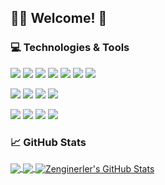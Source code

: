 ## 🐱‍👤 Welcome! 👋

### 💻 Technologies & Tools
![](https://img.shields.io/badge/OS-Windows-informational?style=flat&logo=windows&logoColor=white&color=228B22)
![](https://img.shields.io/static/v1?message=VSCode&logo=visual-studio-code&labelColor=5c5c5c&color=228B22&logoColor=white&label=%20)
![](https://img.shields.io/static/v1?message=Python&logo=python&labelColor=5c5c5c&color=228B22&logoColor=white&label=%20)
![](https://img.shields.io/static/v1?message=C-Sharp&logo=c-sharp&labelColor=5c5c5c&color=228B22&logoColor=white&label=%20)
![](https://img.shields.io/static/v1?message=JavaScript&logo=javascript&labelColor=5c5c5c&color=228B22&logoColor=white&label=%20)
![](https://img.shields.io/static/v1?message=Dart&logo=dart&labelColor=5c5c5c&color=228B22&logoColor=white&label=%20)
![](https://img.shields.io/static/v1?message=R&logo=r&labelColor=5c5c5c&color=228B22&logoColor=white&label=%20)

![](https://img.shields.io/static/v1?message=Unity&logo=unity&labelColor=5c5c5c&color=228B22&logoColor=white&label=%20)
![](https://img.shields.io/static/v1?message=AndroidStudio&logo=android-studio&labelColor=5c5c5c&color=228B22&logoColor=white&label=%20)
![](https://img.shields.io/static/v1?message=Flutter&logo=flutter&labelColor=5c5c5c&color=228B22&logoColor=white&label=%20)
![](https://img.shields.io/static/v1?message=ReactNative&logo=react&labelColor=5c5c5c&color=228B22&logoColor=white&label=%20)

![](https://img.shields.io/static/v1?message=CMD&logo=codecademy&labelColor=5c5c5c&color=228B22&logoColor=white&label=%20)
![](https://img.shields.io/static/v1?message=Git&logo=git&labelColor=5c5c5c&color=228B22&logoColor=white&label=%20)
![](https://img.shields.io/static/v1?message=GitHub&logo=github&labelColor=5c5c5c&color=228B22&logoColor=white&label=%20)
![](https://img.shields.io/static/v1?message=GitLab&logo=gitlab&labelColor=5c5c5c&color=228B22&logoColor=white&label=%20)


### &#x1f4c8; GitHub Stats
<!--
<a href="https://github.com/zenginerler/zenginerler">
  <img align="center" src="https://github-readme-stats.vercel.app/api/top-langs/?username=zenginerler&title_color=ffffff&text_color=c9cacc&icon_color=2bbc8a&bg_color=1d1f21" />
</a>
-->
<a href="https://github.com/zenginerler/Tiko">
  <img align="center" src="https://github-readme-stats.vercel.app/api/pin/?username=zenginerler&repo=Tiko&title_color=ffffff&text_color=c9cacc&icon_color=2bbc8a&bg_color=1d1f21" />
</a>
<a href="https://github.com/zenginerler/DiscordBot">
  <img align="center" src="https://github-readme-stats.vercel.app/api/pin/?username=zenginerler&repo=DiscordBot&title_color=ffffff&text_color=c9cacc&icon_color=2bbc8a&bg_color=1d1f21" />
</a>
<a href="https://github.com/zenginerler/zenginerler">
  <img align="center" src="https://github-readme-stats.vercel.app/api?username=zenginerler&show_icons=true&line_height=27&count_private=true&title_color=ffffff&text_color=c9cacc&icon_color=2bbc8a&bg_color=1d1f21" alt="Zenginerler's GitHub Stats" />
</a>
<!--
**zenginerler/zenginerler** is a ✨ _special_ ✨ repository because its `README.md` (this file) appears on your GitHub profile.
Here are some ideas to get you started:
- 🔭 I’m currently working on ...
- 🌱 I’m currently learning ...
- 👯 I’m looking to collaborate on ...Z
- 🤔 I’m looking for help with ...
- 💬 Ask me about ...
- 📫 How to reach me: ...
- 😄 Pronouns: ...
- ⚡ Fun fact: ...

![](https://img.shields.io/badge/OS-Linux-informational?style=flat&logo=linux&logoColor=white&color=228B22)

- 🤖 🦊
-->

